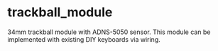 # trackball_module
34mm trackball module with ADNS-5050 sensor. This module can be implemented with existing DIY keyboards via wiring.
